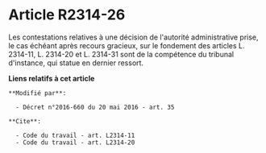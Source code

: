 # Article R2314-26

Les contestations relatives à une décision de l'autorité administrative prise, le cas échéant après recours gracieux, sur le
fondement des articles L. 2314-11, L. 2314-20 et L. 2314-31 sont de la compétence du tribunal d'instance, qui statue en
dernier ressort.

**Liens relatifs à cet article**

	**Modifié par**:

	  - Décret n°2016-660 du 20 mai 2016 - art. 35

	**Cite**:

	  - Code du travail - art. L2314-11
	  - Code du travail - art. L2314-20
